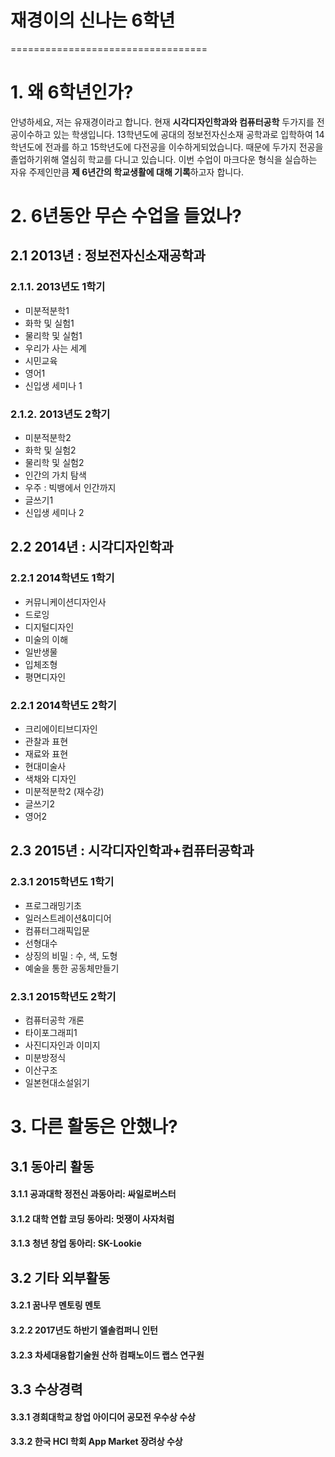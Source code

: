 # 재경이의 신나는 6학년
==================================

# 1. 왜 6학년인가?
안녕하세요, 저는 유재경이라고 합니다.   현재 **시각디자인학과와 컴퓨터공학** 두가지를 전공이수하고 있는 학생입니다. 13학년도에  공대의  정보전자신소재  공학과로  입학하여 14학년도에 전과를 하고 15학년도에 다전공을 이수하게되었습니다. 때문에  두가지  전공을  졸업하기위해  열심히  학교를  다니고  있습니다. 이번 수업이 마크다운 형식을 실습하는 자유 주제인만큼 **제 6년간의 학교생활에 대해 기록**하고자 합니다.


# 2. 6년동안 무슨 수업을 들었나?

## 2.1 2013년 : 정보전자신소재공학과

### 2.1.1. 2013년도 1학기
* 미분적분학1 
* 화학 및 실험1
* 물리학 및 실험1
* 우리가 사는 세계
* 시민교육
* 영어1
* 신입생 세미나 1
### 2.1.2. 2013년도 2학기
* 미분적분학2
* 화학 및 실험2
* 물리학 및 실험2
* 인간의 가치 탐색
* 우주 : 빅뱅에서 인간까지
* 글쓰기1
* 신입생 세미나 2

## 2.2 2014년 : 시각디자인학과
### 2.2.1 2014학년도 1학기
* 커뮤니케이션디자인사
* 드로잉
* 디지털디자인
* 미술의 이해
* 일반생물
* 입체조형
* 평면디자인
### 2.2.1 2014학년도 2학기
* 크리에이티브디자인
* 관찰과 표현
* 재료와 표현
* 현대미술사
* 색채와 디자인
* 미분적분학2 (재수강)
* 글쓰기2
* 영어2

## 2.3 2015년 : 시각디자인학과+컴퓨터공학과
### 2.3.1 2015학년도 1학기
* 프로그래밍기초
* 일러스트레이션&미디어
* 컴퓨터그래픽입문
* 선형대수
* 상징의 비밀 : 수, 색, 도형
* 예술을 통한 공동체만들기
### 2.3.1 2015학년도 2학기
* 컴퓨터공학 개론
* 타이포그래피1
* 사진디자인과 이미지
* 미분방정식
* 이산구조
* 일본현대소설읽기

# 3. 다른 활동은 안했나?
## 3.1 동아리 활동
#### 3.1.1 공과대학 정전신 과동아리: 싸일로버스터
#### 3.1.2 대학 연합 코딩 동아리: 멋쟁이 사자처럼
#### 3.1.3 청년 창업 동아리: SK-Lookie  
## 3.2 기타 외부활동
#### 3.2.1 꿈나무 멘토링 멘토
#### 3.2.2 2017년도 하반기 엘솔컴퍼니 인턴
#### 3.2.3 차세대융합기술원 산하 컴패노이드 랩스 연구원
## 3.3 수상경력
#### 3.3.1 경희대학교 창업 아이디어 공모전 우수상 수상
#### 3.3.2 한국 HCI 학회 App Market 장려상 수상



